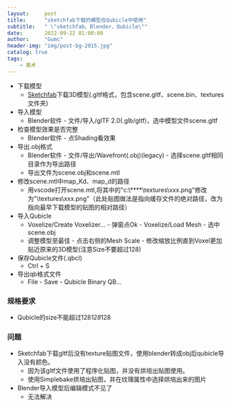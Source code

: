 ```yaml
---
layout:     post
title:      "sketchfab下载的模型在Qubicle中使用"
subtitle:   " \"sketchfab、Blender、Qubicle\""
date:       2022-09-22 01:00:00
author:     "Gumc"
header-img: "img/post-bg-2015.jpg"
catalog: true
tags:
    - 美术
---
```

- 下载模型
  - [Sketchfab](https://sketchfab.com/)下载3D模型(.gltf格式，包含scene.gltf、scene.bin、textures文件夹)
- 导入模型
  - Blender软件 - 文件/导入/glTF 2.0(.glb/gltf)，选中模型文件scene.gltf
- 检查模型效果是否完整
  - Blender软件 - 点Shading看效果
- 导出.obj格式
  - Blender软件 - 文件/导出/Wavefront(.obj)(legacy) - 选择scene.gltf相同目录作为导出路径
  - 导出文件为scene.obj和scene.mtl
- 修改scene.mtl中map_Kd、map_d的路径
  - 用vscode打开scene.mtl,将其中的"c:\\****\\textures\\xxx.png"修改为"\\textures\\xxx.png"（此处贴图做法是指向缓存文件的绝对路径，改为指向最早下载模型的贴图的相对路径）
- 导入Qubicle
  - Voxelize/Create Voxelizer... - 弹窗点Ok - Voxelize/Load Mesh - 选中scene.obj
  - 调整模型至最佳 - 点击右侧的Mesh Scale - 修改缩放比例直到Voxel更加贴近原来的3D模型(注意Size不要超过128)
- 保存Qubicle文件(.qbcl)
  - Ctrl + S
- 导出qb格式文件
  - File - Save - Qubicle Binary QB...

### 规格要求

- Qubicle的size不能超过128*128*128

### 问题

- Sketchfab下载gltf后没有texture贴图文件，使用blender转成obj后qubicle导入没有颜色。
  - 因为该gltf文件使用了程序化贴图，并没有烘培出贴图使用。
  - 使用Simplebake烘培出贴图，并在纹理属性中选择烘培出来的图片
- Blender导入模型后编辑模式不见了
  - 无法解决
